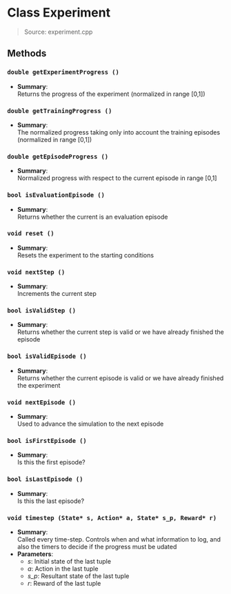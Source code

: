 # Class Experiment
> Source: experiment.cpp
## Methods
### ``double getExperimentProgress ()``
* **Summary**:  
  Returns the progress of the experiment (normalized in range [0,1])  
### ``double getTrainingProgress ()``
* **Summary**:  
  The normalized progress taking only into account the training episodes (normalized in range [0,1])  
### ``double getEpisodeProgress ()``
* **Summary**:  
  Normalized progress with respect to the current episode in range [0,1]  
### ``bool isEvaluationEpisode ()``
* **Summary**:  
  Returns whether the current is an evaluation episode  
### ``void reset ()``
* **Summary**:  
  Resets the experiment to the starting conditions  
### ``void nextStep ()``
* **Summary**:  
  Increments the current step  
### ``bool isValidStep ()``
* **Summary**:  
  Returns whether the current step is valid or we have already finished the episode  
### ``bool isValidEpisode ()``
* **Summary**:  
  Returns whether the current episode is valid or we have already finished the experiment  
### ``void nextEpisode ()``
* **Summary**:  
  Used to advance the simulation to the next episode  
### ``bool isFirstEpisode ()``
* **Summary**:  
  Is this the first episode?  
### ``bool isLastEpisode ()``
* **Summary**:  
  Is this the last episode?  
### ``void timestep (State* s, Action* a, State* s_p, Reward* r)``
* **Summary**:  
  Called every time-step. Controls when and what information to log, and also the timers to decide if the progress must be udated  
* **Parameters**:  
  * _s_: Initial state of the last tuple
  * _a_: Action in the last tuple
  * _s_p_: Resultant state of the last tuple
  * _r_: Reward of the last tuple
